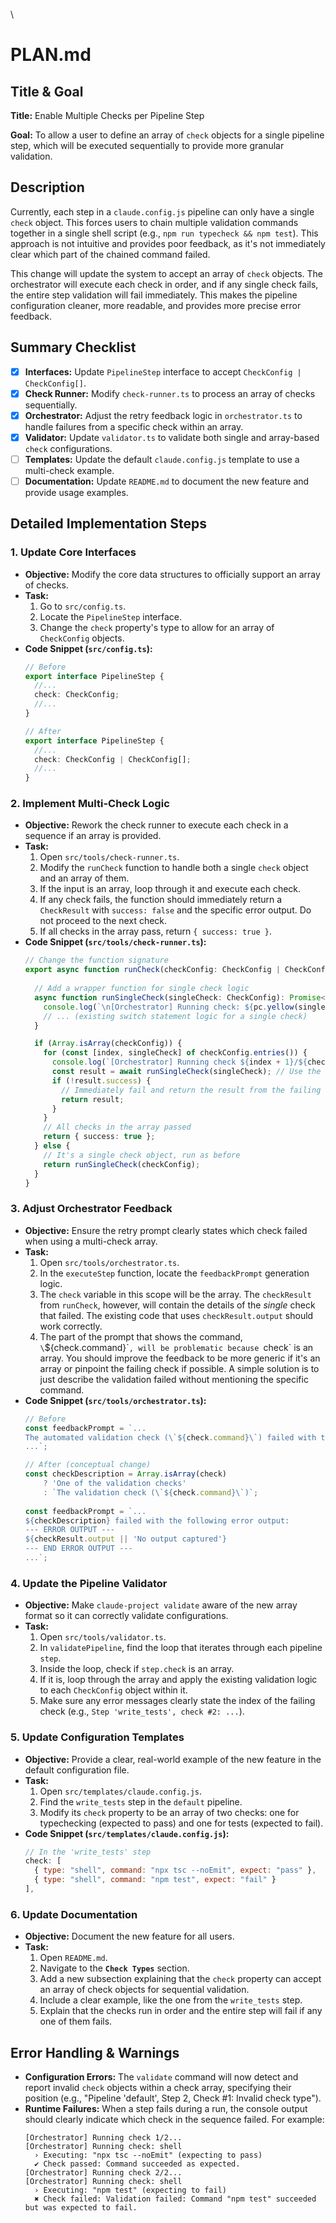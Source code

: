 \

# PLAN.md

## Title & Goal

**Title:** Enable Multiple Checks per Pipeline Step

**Goal:** To allow a user to define an array of `check` objects for a single pipeline step, which will be executed sequentially to provide more granular validation.

## Description

Currently, each step in a `claude.config.js` pipeline can only have a single `check` object. This forces users to chain multiple validation commands together in a single shell script (e.g., `npm run typecheck && npm test`). This approach is not intuitive and provides poor feedback, as it's not immediately clear which part of the chained command failed.

This change will update the system to accept an array of `check` objects. The orchestrator will execute each check in order, and if any single check fails, the entire step validation will fail immediately. This makes the pipeline configuration cleaner, more readable, and provides more precise error feedback.

## Summary Checklist

-   [x] **Interfaces:** Update `PipelineStep` interface to accept `CheckConfig | CheckConfig[]`.
-   [x] **Check Runner:** Modify `check-runner.ts` to process an array of checks sequentially.
-   [x] **Orchestrator:** Adjust the retry feedback logic in `orchestrator.ts` to handle failures from a specific check within an array.
-   [x] **Validator:** Update `validator.ts` to validate both single and array-based `check` configurations.
-   [ ] **Templates:** Update the default `claude.config.js` template to use a multi-check example.
-   [ ] **Documentation:** Update `README.md` to document the new feature and provide usage examples.

## Detailed Implementation Steps

### 1. Update Core Interfaces

*   **Objective:** Modify the core data structures to officially support an array of checks.
*   **Task:**
    1.  Go to `src/config.ts`.
    2.  Locate the `PipelineStep` interface.
    3.  Change the `check` property's type to allow for an array of `CheckConfig` objects.
*   **Code Snippet (`src/config.ts`):**
    ```typescript
    // Before
    export interface PipelineStep {
      //...
      check: CheckConfig;
      //...
    }

    // After
    export interface PipelineStep {
      //...
      check: CheckConfig | CheckConfig[];
      //...
    }
    ```

### 2. Implement Multi-Check Logic

*   **Objective:** Rework the check runner to execute each check in a sequence if an array is provided.
*   **Task:**
    1.  Open `src/tools/check-runner.ts`.
    2.  Modify the `runCheck` function to handle both a single `check` object and an array of them.
    3.  If the input is an array, loop through it and execute each check.
    4.  If any check fails, the function should immediately return a `CheckResult` with `success: false` and the specific error output. Do not proceed to the next check.
    5.  If all checks in the array pass, return `{ success: true }`.
*   **Code Snippet (`src/tools/check-runner.ts`):**
    ```typescript
    // Change the function signature
    export async function runCheck(checkConfig: CheckConfig | CheckConfig[], projectRoot: string): Promise<CheckResult> {
      
      // Add a wrapper function for single check logic
      async function runSingleCheck(singleCheck: CheckConfig): Promise<CheckResult> {
        console.log(`\n[Orchestrator] Running check: ${pc.yellow(singleCheck.type)}`);
        // ... (existing switch statement logic for a single check)
      }

      if (Array.isArray(checkConfig)) {
        for (const [index, singleCheck] of checkConfig.entries()) {
          console.log(`[Orchestrator] Running check ${index + 1}/${checkConfig.length}...`);
          const result = await runSingleCheck(singleCheck); // Use the wrapper
          if (!result.success) {
            // Immediately fail and return the result from the failing check
            return result;
          }
        }
        // All checks in the array passed
        return { success: true };
      } else {
        // It's a single check object, run as before
        return runSingleCheck(checkConfig);
      }
    }
    ```

### 3. Adjust Orchestrator Feedback

*   **Objective:** Ensure the retry prompt clearly states which check failed when using a multi-check array.
*   **Task:**
    1.  Open `src/tools/orchestrator.ts`.
    2.  In the `executeStep` function, locate the `feedbackPrompt` generation logic.
    3.  The `check` variable in this scope will be the array. The `checkResult` from `runCheck`, however, will contain the details of the *single* check that failed. The existing code that uses `checkResult.output` should work correctly.
    4.  The part of the prompt that shows the command, `\`${check.command}\``, will be problematic because `check` is an array. You should improve the feedback to be more generic if it's an array or pinpoint the failing check if possible. A simple solution is to just describe the validation failed without mentioning the specific command.
*   **Code Snippet (`src/tools/orchestrator.ts`):**
    ```typescript
    // Before
    const feedbackPrompt = `...
    The automated validation check (\`${check.command}\`) failed with the following error output:
    ...`;

    // After (conceptual change)
    const checkDescription = Array.isArray(check) 
        ? 'One of the validation checks' 
        : `The validation check (\`${check.command}\`)`;
        
    const feedbackPrompt = `...
    ${checkDescription} failed with the following error output:
    --- ERROR OUTPUT ---
    ${checkResult.output || 'No output captured'}
    --- END ERROR OUTPUT ---
    ...`;
    ```

### 4. Update the Pipeline Validator

*   **Objective:** Make `claude-project validate` aware of the new array format so it can correctly validate configurations.
*   **Task:**
    1.  Open `src/tools/validator.ts`.
    2.  In `validatePipeline`, find the loop that iterates through each pipeline `step`.
    3.  Inside the loop, check if `step.check` is an array.
    4.  If it is, loop through the array and apply the existing validation logic to each `CheckConfig` object within it.
    5.  Make sure any error messages clearly state the index of the failing check (e.g., `Step 'write_tests', check #2: ...`).

### 5. Update Configuration Templates

*   **Objective:** Provide a clear, real-world example of the new feature in the default configuration file.
*   **Task:**
    1.  Open `src/templates/claude.config.js`.
    2.  Find the `write_tests` step in the `default` pipeline.
    3.  Modify its `check` property to be an array of two checks: one for typechecking (expected to pass) and one for tests (expected to fail).
*   **Code Snippet (`src/templates/claude.config.js`):**
    ```javascript
    // In the 'write_tests' step
    check: [
      { type: "shell", command: "npx tsc --noEmit", expect: "pass" },
      { type: "shell", command: "npm test", expect: "fail" }
    ],
    ```

### 6. Update Documentation

*   **Objective:** Document the new feature for all users.
*   **Task:**
    1.  Open `README.md`.
    2.  Navigate to the **`Check Types`** section.
    3.  Add a new subsection explaining that the `check` property can accept an array of check objects for sequential validation.
    4.  Include a clear example, like the one from the `write_tests` step.
    5.  Explain that the checks run in order and the entire step will fail if any one of them fails.

## Error Handling & Warnings

*   **Configuration Errors:** The `validate` command will now detect and report invalid `check` objects within a check array, specifying their position (e.g., "Pipeline 'default', Step 2, Check #1: Invalid check type").
*   **Runtime Failures:** When a step fails during a run, the console output should clearly indicate which check in the sequence failed. For example:
    ```
    [Orchestrator] Running check 1/2...
    [Orchestrator] Running check: shell
      › Executing: "npx tsc --noEmit" (expecting to pass)
      ✔ Check passed: Command succeeded as expected.
    [Orchestrator] Running check 2/2...
    [Orchestrator] Running check: shell
      › Executing: "npm test" (expecting to fail)
      ✖ Check failed: Validation failed: Command "npm test" succeeded but was expected to fail.
    ```